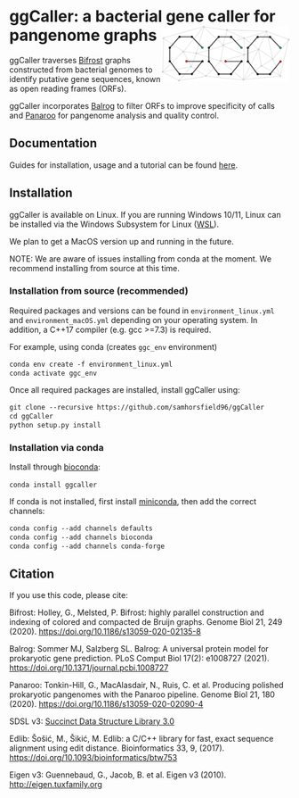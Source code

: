 # ggCaller: a bacterial gene caller for pangenome graphs <img src='docs/images/ggCaller_logo.png' align="right" height="100" />

ggCaller traverses [Bifrost](https://github.com/pmelsted/bifrost) graphs constructed from bacterial genomes to identify putative gene sequences, known as open reading frames (ORFs). 

ggCaller incorporates [Balrog](https://github.com/salzberg-lab/Balrog) to filter ORFs to improve specificity of calls and [Panaroo](https://github.com/gtonkinhill/panaroo) for pangenome analysis and quality control.

## Documentation

Guides for installation, usage and a tutorial can be found [here](https://ggcaller.readthedocs.io/en/latest/).

## Installation

ggCaller is available on Linux. If you are running Windows 10/11, Linux can be installed via the Windows Subsystem for Linux ([WSL](https://docs.microsoft.com/en-us/windows/wsl/install-win10)).

We plan to get a MacOS version up and running in the future.

NOTE: We are aware of issues installing from conda at the moment. We recommend installing from source at this time.

### Installation from source (recommended)
Required packages and versions can be found in ```environment_linux.yml``` and ```environment_macOS.yml``` depending on your operating system. In addition, a C++17 compiler (e.g. gcc >=7.3) is required.

For example, using conda (creates ```ggc_env``` environment)

```
conda env create -f environment_linux.yml
conda activate ggc_env
```

Once all required packages are installed, install ggCaller using:

```
git clone --recursive https://github.com/samhorsfield96/ggCaller
cd ggCaller
python setup.py install
```

### Installation via conda

Install through [bioconda](http://bioconda.github.io/):

```conda install ggcaller```

If conda is not installed, first install [miniconda](https://docs.conda.io/en/latest/miniconda.html), then add the correct channels:

```
conda config --add channels defaults
conda config --add channels bioconda
conda config --add channels conda-forge
```

## Citation

If you use this code, please cite:

Bifrost: 
Holley, G., Melsted, P. Bifrost: highly parallel construction and indexing of colored and compacted de Bruijn graphs. Genome Biol 21, 249 (2020). https://doi.org/10.1186/s13059-020-02135-8

Balrog:
Sommer MJ, Salzberg SL. Balrog: A universal protein model for prokaryotic gene prediction. PLoS Comput Biol 17(2): e1008727 (2021). https://doi.org/10.1371/journal.pcbi.1008727

Panaroo:
Tonkin-Hill, G., MacAlasdair, N., Ruis, C. et al. Producing polished prokaryotic pangenomes with the Panaroo pipeline. Genome Biol 21, 180 (2020). https://doi.org/10.1186/s13059-020-02090-4

SDSL v3:
[Succinct Data Structure Library 3.0](https://github.com/xxsds/sdsl-lite)

Edlib:
Šošić, M., Šikić, M. Edlib: a C/C++ library for fast, exact sequence alignment using edit distance. Bioinformatics 33, 9, (2017). https://doi.org/10.1093/bioinformatics/btw753

Eigen v3:
Guennebaud, G., Jacob, B. et al. Eigen v3 (2010). http://eigen.tuxfamily.org